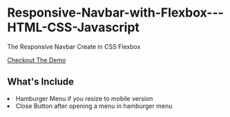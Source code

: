 # Responsive-Navbar-with-Flexbox---HTML-CSS-Javascript
The Responsive Navbar Create in CSS Flexbox

<a href="https://demo-ftwin-nav.netlify.app/">Checkout The Demo</a>

<h2>What's Include </h2>
<li>Hamburger Menu if you resize to mobile version</li>
 <li>Close Button after opening a menu in hamburger menu</li>
 
 
